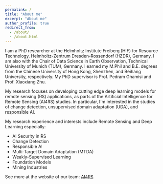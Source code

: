 ```yaml
---
permalink: /
title: "About me"
excerpt: "About me"
author_profile: true
redirect_from: 
  - /about/
  - /about.html
---
```


I am a PhD researcher at the Helmholtz Institute Freiberg (HIF) for Resource Technology, Helmholtz-Zentrum Dresden-Rossendorf (HZDR), Germany. I am also with the Chair of Data Science in Earth Observation, Technical University of Munich (TUM), Germany. I earned my M.Phil and B.E. degrees from the Chinese University of Hong Kong, Shenzhen, and Beihang University, respectively. My PhD supervisor is Prof. Pedram Ghamisi and Prof. Xiaoxiang Zhu.  

My research focuses on developing cutting edge deep learning models for remote sensing (RS) applications, as parts of the Artificial Intelligence for Remote Sensing (AI4RS) studies. In particular, I'm interested in the studies of change detection, unsupervised domain adaptation (UDA), and responsible AI.  


My research experience and interests include Remote Sensing and Deep Learning especially:
* AI Security in RS
* Change Detection
* Responsible AI
* Multi-Target Domain Adaptation (MTDA)
* Weakly-Supervised Learning
* Foundation Models
* Mining Industries

See more at the website of our team: [AI4RS](https://www.ai4rs.com/)